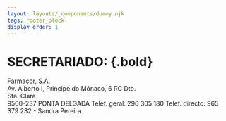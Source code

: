 ```yaml
---
layout: layouts/_components/dummy.njk
tags: footer_block
display_order: 1
---
```

# SECRETARIADO: {.bold}
Farmaçor, S.A.  
Av. Alberto I, Principe do Mónaco, 6 RC Dto.  
Sta. Clara  
9500-237 PONTA DELGADA 
Telef. geral: 296 305 180
Telef. directo: 965 379 232 - Sandra Pereira
